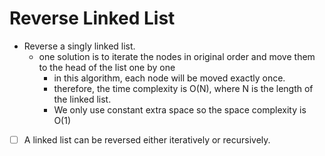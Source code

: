 # Reverse Linked List
- Reverse a singly linked list.
  - one solution is to iterate the nodes in original order and move them to the head of the list one by one
    - in this algorithm, each node will be moved exactly once.
    - therefore, the time complexity is O(N), where N is the length of the linked list.
    - We only use constant extra space so the space complexity is O(1)
- [ ] A linked list can be reversed either iteratively or recursively. 